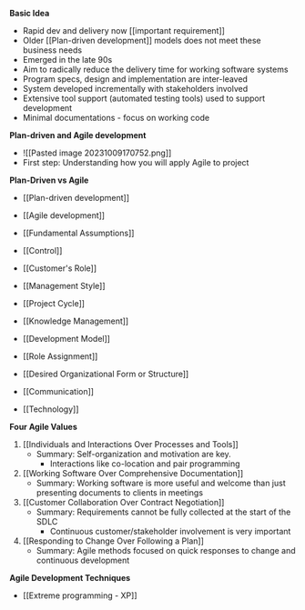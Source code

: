 **Basic Idea**
- Rapid dev and delivery now [[important requirement]]
- Older [[Plan-driven development]] models does not meet these business needs
- Emerged in the late 90s
- Aim to radically reduce the delivery time for working software systems
- Program specs, design and implementation are inter-leaved
- System developed incrementally with stakeholders involved
- Extensive tool support (automated testing tools) used to support development
- Minimal documentations - focus on working code


**Plan-driven and Agile development**
- ![[Pasted image 20231009170752.png]]
- First step: Understanding how you will apply Agile to project

**Plan-Driven vs Agile**
- [[Plan-driven development]]
- [[Agile development]]

- [[Fundamental Assumptions]]
- [[Control]]
- [[Customer's Role]]
- [[Management Style]]
- [[Project Cycle]]
- [[Knowledge Management]]
- [[Development Model]]
- [[Role Assignment]]
- [[Desired Organizational Form or Structure]]
- [[Communication]]
- [[Technology]]



**Four Agile Values**
1. [[Individuals and Interactions Over Processes and Tools]]
	- Summary: Self-organization and motivation are key. 
		- Interactions like co-location and pair programming
2. [[Working Software Over Comprehensive Documentation]]
	- Summary: Working software is more useful and welcome than just presenting documents to clients in meetings
3. [[Customer Collaboration Over Contract Negotiation]]
	- Summary: Requirements cannot be fully collected at the start of the SDLC
		- Continuous customer/stakeholder involvement is very important
4. [[Responding to Change Over Following a Plan]]
	- Summary: Agile methods focused on quick responses to change and continuous development


**Agile Development Techniques**
- [[Extreme programming - XP]]